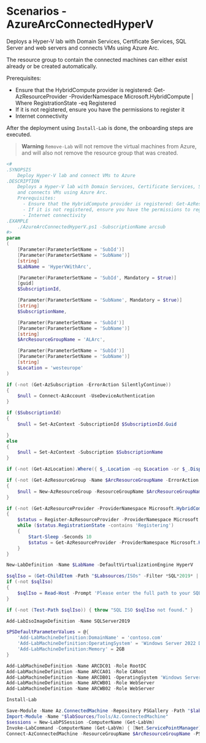 # Scenarios - AzureArcConnectedHyperV

Deploys a Hyper-V lab with Domain Services, Certificate Services, SQL Server and web servers
and connects VMs using Azure Arc.

The resource group to contain the connected machines can either exist already or be created automatically.

Prerequisites:
  - Ensure that the HybridCompute provider is registered: Get-AzResourceProvider -ProviderNamespace Microsoft.HybridCompute | Where RegistrationState -eq Registered
  - If it is not registered, ensure you have the permissions to register it
  - Internet connectivity

After the deployment using `Install-Lab` is done, the onboarding steps are executed.

> **Warning**
> `Remove-Lab` will not remove the virtual machines from Azure, and will also not
> remove the resource group that was created.

```powershell
<#
.SYNOPSIS
    Deploy Hyper-V lab and connect VMs to Azure
.DESCRIPTION
    Deploys a Hyper-V lab with Domain Services, Certificate Services, SQL Server and web servers
    and connects VMs using Azure Arc.
    Prerequisites:
      - Ensure that the HybridCompute provider is registered: Get-AzResourceProvider -ProviderNamespace Microsoft.HybridCompute | Where RegistrationState -eq Registered
      - If it is not registered, ensure you have the permissions to register it
      - Internet connectivity
.EXAMPLE
    ./AzureArcConnectedHyperV.ps1 -SubscriptionName arcsub
#>
param
(
    [Parameter(ParameterSetName = 'SubId')]
    [Parameter(ParameterSetName = 'SubName')]
    [string]
    $LabName = 'HyperVWithArc',

    [Parameter(ParameterSetName = 'SubId', Mandatory = $true)]
    [guid]
    $SubscriptionId,

    [Parameter(ParameterSetName = 'SubName', Mandatory = $true)]
    [string]
    $SubscriptionName,

    [Parameter(ParameterSetName = 'SubId')]
    [Parameter(ParameterSetName = 'SubName')]
    [string]
    $ArcResourceGroupName = 'ALArc',

    [Parameter(ParameterSetName = 'SubId')]
    [Parameter(ParameterSetName = 'SubName')]
    [string]
    $Location = 'westeurope'
)

if (-not (Get-AzSubscription -ErrorAction SilentlyContinue))
{
    $null = Connect-AzAccount -UseDeviceAuthentication
}

if ($SubscriptionId)
{
    $null = Set-AzContext -SubscriptionId $SubscriptionId.Guid

}
else
{
    $null = Set-AzContext -Subscription $SubscriptionName
}

if (-not (Get-AzLocation).Where({ $_.Location -eq $Location -or $_.DisplayName -eq $Location })) { throw "No Azure location found called $Location" }

if (-not (Get-AzResourceGroup -Name $ArcResourceGroupName -ErrorAction SilentlyContinue))
{
    $null = New-AzResourceGroup -ResourceGroupName $ArcResourceGroupName -Location $Location
}

if (-not (Get-AzResourceProvider -ProviderNamespace Microsoft.HybridCompute | Where RegistrationState -eq Registered))
{
    $status = Register-AzResourceProvider -ProviderNamespace Microsoft.HybridCompute
    while ($status.RegistrationState -contains 'Registering')
    {
        Start-Sleep -Seconds 10
        $status = Get-AzResourceProvider -ProviderNamespace Microsoft.HybridCompute
    }
}

New-LabDefinition -Name $LabName -DefaultVirtualizationEngine HyperV

$sqlIso = (Get-ChildItem -Path "$Labsources/ISOs" -Filter *SQL*2019* | Select-Object -First 1).FullName
if (-not $sqlIso)
{
    $sqlIso = Read-Host -Prompt 'Please enter the full path to your SQL Server 2019 ISO'
}

if (-not (Test-Path $sqlIso)) { throw "SQL ISO $sqlIso not found." }

Add-LabIsoImageDefinition -Name SQLServer2019

$PSDefaultParameterValues = @{
    'Add-LabMachineDefinition:DomainName' = 'contoso.com'
    'Add-LabMachineDefinition:OperatingSystem' = 'Windows Server 2022 Datacenter'
    'Add-LabMachineDefinition:Memory' = 2GB
}

Add-LabMachineDefinition -Name ARCDC01 -Role RootDC
Add-LabMachineDefinition -Name ARCCA01 -Role CARoot
Add-LabMachineDefinition -Name ARCDB01 -OperatingSystem 'Windows Server 2022 Datacenter (Desktop Experience)' -Role SQLServer2019
Add-LabMachineDefinition -Name ARCWB01 -Role WebServer
Add-LabMachineDefinition -Name ARCWB02 -Role WebServer

Install-Lab

Save-Module -Name Az.ConnectedMachine -Repository PSGallery -Path "$labSources/Tools" -Force
Import-Module -Name "$labSources/Tools/Az.ConnectedMachine"
$sessions = New-LabPSSession -ComputerName (Get-LabVm)
Invoke-LabCommand -ComputerName (Get-LabVm) { [Net.ServicePointManager]::SecurityProtocol += [Net.SecurityProtocolType]::Tls12 } # Yes, really...
Connect-AzConnectedMachine -ResourceGroupName $ArcResourceGroupName -PSSession $sessions -Location $Location
```